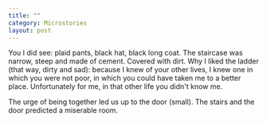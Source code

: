 ```yaml
---
title: ""
category: Microstories
layout: post
---
```


You I did see: plaid pants, black hat, black long coat. The staircase was narrow, steep and made of cement. Covered with dirt. Why I liked the ladder (that way, dirty and sad): because I knew of your other lives, I knew one in which you were not poor, in which you could have taken me to a better place. Unfortunately for me, in that other life you didn't know me.

The urge of being together led us up to the door (small). The stairs and the door predicted a miserable room.
